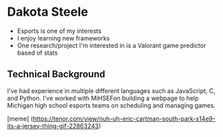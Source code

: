 # Dakota Steele
* Esports is one of my interests
* I enjoy learning new frameworks
* One research/project I'm interested in is a Valorant game predictor based of stats

## Technical Background

I've had experience in multiple different languages such as JavaScript, C, and Python. I've worked with MiHSEFon building a webpage to help Michigan high school esports teams on scheduling and managing games.

[meme] (https://tenor.com/view/nuh-uh-eric-cartman-south-park-s14e9-its-a-jersey-thing-gif-22863243)

